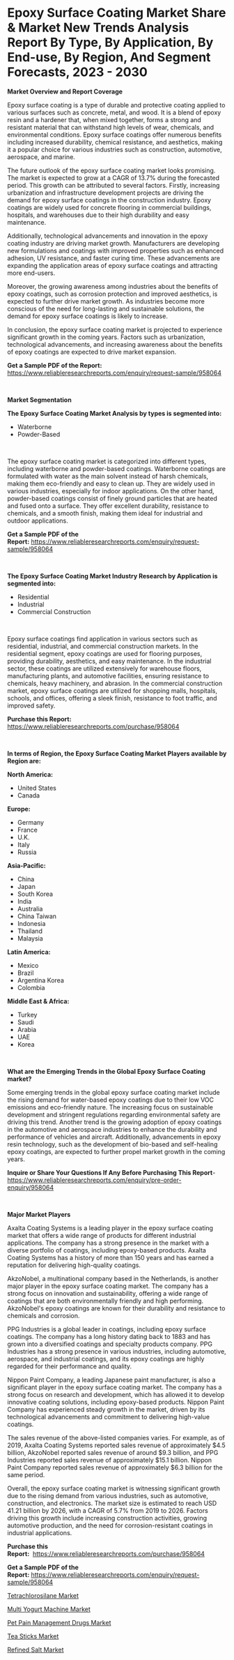 <p><h1>Epoxy Surface Coating Market Share & Market New Trends Analysis Report By Type, By Application, By End-use, By Region, And Segment Forecasts, 2023 - 2030</h1></p><p><strong>Market Overview and Report Coverage</strong></p>
<p><p>Epoxy surface coating is a type of durable and protective coating applied to various surfaces such as concrete, metal, and wood. It is a blend of epoxy resin and a hardener that, when mixed together, forms a strong and resistant material that can withstand high levels of wear, chemicals, and environmental conditions. Epoxy surface coatings offer numerous benefits including increased durability, chemical resistance, and aesthetics, making it a popular choice for various industries such as construction, automotive, aerospace, and marine.</p><p>The future outlook of the epoxy surface coating market looks promising. The market is expected to grow at a CAGR of 13.7% during the forecasted period. This growth can be attributed to several factors. Firstly, increasing urbanization and infrastructure development projects are driving the demand for epoxy surface coatings in the construction industry. Epoxy coatings are widely used for concrete flooring in commercial buildings, hospitals, and warehouses due to their high durability and easy maintenance.</p><p>Additionally, technological advancements and innovation in the epoxy coating industry are driving market growth. Manufacturers are developing new formulations and coatings with improved properties such as enhanced adhesion, UV resistance, and faster curing time. These advancements are expanding the application areas of epoxy surface coatings and attracting more end-users.</p><p>Moreover, the growing awareness among industries about the benefits of epoxy coatings, such as corrosion protection and improved aesthetics, is expected to further drive market growth. As industries become more conscious of the need for long-lasting and sustainable solutions, the demand for epoxy surface coatings is likely to increase.</p><p>In conclusion, the epoxy surface coating market is projected to experience significant growth in the coming years. Factors such as urbanization, technological advancements, and increasing awareness about the benefits of epoxy coatings are expected to drive market expansion.</p></p>
<p><strong>Get a Sample PDF of the Report:</strong> <a href="https://www.reliableresearchreports.com/enquiry/request-sample/958064">https://www.reliableresearchreports.com/enquiry/request-sample/958064</a></p>
<p>&nbsp;</p>
<p><strong>Market Segmentation</strong></p>
<p><strong>The Epoxy Surface Coating Market Analysis by types is segmented into:</strong></p>
<p><ul><li>Waterborne</li><li>Powder-Based</li></ul></p>
<p>&nbsp;</p>
<p><p>The epoxy surface coating market is categorized into different types, including waterborne and powder-based coatings. Waterborne coatings are formulated with water as the main solvent instead of harsh chemicals, making them eco-friendly and easy to clean up. They are widely used in various industries, especially for indoor applications. On the other hand, powder-based coatings consist of finely ground particles that are heated and fused onto a surface. They offer excellent durability, resistance to chemicals, and a smooth finish, making them ideal for industrial and outdoor applications.</p></p>
<p><strong>Get a Sample PDF of the Report:</strong>&nbsp;<a href="https://www.reliableresearchreports.com/enquiry/request-sample/958064">https://www.reliableresearchreports.com/enquiry/request-sample/958064</a></p>
<p>&nbsp;</p>
<p><strong>The Epoxy Surface Coating Market Industry Research by Application is segmented into:</strong></p>
<p><ul><li>Residential</li><li>Industrial</li><li>Commercial Construction</li></ul></p>
<p>&nbsp;</p>
<p><p>Epoxy surface coatings find application in various sectors such as residential, industrial, and commercial construction markets. In the residential segment, epoxy coatings are used for flooring purposes, providing durability, aesthetics, and easy maintenance. In the industrial sector, these coatings are utilized extensively for warehouse floors, manufacturing plants, and automotive facilities, ensuring resistance to chemicals, heavy machinery, and abrasion. In the commercial construction market, epoxy surface coatings are utilized for shopping malls, hospitals, schools, and offices, offering a sleek finish, resistance to foot traffic, and improved safety.</p></p>
<p><strong>Purchase this Report:</strong>&nbsp; <a href="https://www.reliableresearchreports.com/purchase/958064">https://www.reliableresearchreports.com/purchase/958064</a></p>
<p>&nbsp;</p>
<p><strong>In terms of Region, the Epoxy Surface Coating Market Players available by Region are:</strong></p>
<p>
    <p> <strong> North America: </strong>
        <ul>
            <li>United States</li>
            <li>Canada</li>
        </ul>
        </p> 
    <p> <strong> Europe: </strong>
        <ul>
            <li>Germany</li>
            <li>France</li>
            <li>U.K.</li>
            <li>Italy</li>
            <li>Russia</li>
        </ul>
        </p> 
    <p> <strong> Asia-Pacific: </strong>
        <ul>
            <li>China</li>
            <li>Japan</li>
            <li>South Korea</li>
            <li>India</li>
            <li>Australia</li>
            <li>China Taiwan</li>
            <li>Indonesia</li>
            <li>Thailand</li>
            <li>Malaysia</li>
        </ul>
        </p> 
    <p> <strong> Latin America: </strong>
        <ul>
            <li>Mexico</li>
            <li>Brazil</li>
            <li>Argentina Korea</li>
            <li>Colombia</li>
        </ul>
        </p> 
    <p> <strong> Middle East & Africa: </strong>
        <ul>
            <li>Turkey</li>
            <li>Saudi</li>
            <li>Arabia</li>
            <li>UAE</li>
            <li>Korea</li>
        </ul>
    </p>
    </p>
<p>&nbsp;</p>
<p><strong>What are the Emerging Trends in the Global Epoxy Surface Coating market?</strong></p>
<p><p>Some emerging trends in the global epoxy surface coating market include the rising demand for water-based epoxy coatings due to their low VOC emissions and eco-friendly nature. The increasing focus on sustainable development and stringent regulations regarding environmental safety are driving this trend. Another trend is the growing adoption of epoxy coatings in the automotive and aerospace industries to enhance the durability and performance of vehicles and aircraft. Additionally, advancements in epoxy resin technology, such as the development of bio-based and self-healing epoxy coatings, are expected to further propel market growth in the coming years.</p></p>
<p><strong>Inquire or Share Your Questions If Any Before Purchasing This Report</strong>- <a href="https://www.reliableresearchreports.com/enquiry/pre-order-enquiry/958064">https://www.reliableresearchreports.com/enquiry/pre-order-enquiry/958064</a></p>
<p>&nbsp;</p>
<p><strong>Major Market Players</strong></p>
<p><p>Axalta Coating Systems is a leading player in the epoxy surface coating market that offers a wide range of products for different industrial applications. The company has a strong presence in the market with a diverse portfolio of coatings, including epoxy-based products. Axalta Coating Systems has a history of more than 150 years and has earned a reputation for delivering high-quality coatings.</p><p>AkzoNobel, a multinational company based in the Netherlands, is another major player in the epoxy surface coating market. The company has a strong focus on innovation and sustainability, offering a wide range of coatings that are both environmentally friendly and high performing. AkzoNobel's epoxy coatings are known for their durability and resistance to chemicals and corrosion.</p><p>PPG Industries is a global leader in coatings, including epoxy surface coatings. The company has a long history dating back to 1883 and has grown into a diversified coatings and specialty products company. PPG Industries has a strong presence in various industries, including automotive, aerospace, and industrial coatings, and its epoxy coatings are highly regarded for their performance and quality.</p><p>Nippon Paint Company, a leading Japanese paint manufacturer, is also a significant player in the epoxy surface coating market. The company has a strong focus on research and development, which has allowed it to develop innovative coating solutions, including epoxy-based products. Nippon Paint Company has experienced steady growth in the market, driven by its technological advancements and commitment to delivering high-value coatings.</p><p>The sales revenue of the above-listed companies varies. For example, as of 2019, Axalta Coating Systems reported sales revenue of approximately $4.5 billion, AkzoNobel reported sales revenue of around $9.3 billion, and PPG Industries reported sales revenue of approximately $15.1 billion. Nippon Paint Company reported sales revenue of approximately $6.3 billion for the same period.</p><p>Overall, the epoxy surface coating market is witnessing significant growth due to the rising demand from various industries, such as automotive, construction, and electronics. The market size is estimated to reach USD 41.21 billion by 2026, with a CAGR of 5.7% from 2019 to 2026. Factors driving this growth include increasing construction activities, growing automotive production, and the need for corrosion-resistant coatings in industrial applications.</p></p>
<p><strong>Purchase this Report:</strong>&nbsp;&nbsp;<a href="https://www.reliableresearchreports.com/purchase/958064">https://www.reliableresearchreports.com/purchase/958064</a></p>
<p></p>
<p><strong>Get a Sample PDF of the Report:</strong>&nbsp;<a href="https://www.reliableresearchreports.com/enquiry/request-sample/958064">https://www.reliableresearchreports.com/enquiry/request-sample/958064</a></p>
<p><p><a href="https://www.linkedin.com/pulse/tetrachlorosilane-market-share-amp-new-trends-analysis-fofre/">Tetrachlorosilane Market</a></p><p><a href="https://medium.com/@royalmiller09/multi-yogurt-machine-market-size-growth-forecast-2023-2030-11fbe232014d">Multi Yogurt Machine Market</a></p><p><a href="https://medium.com/@loyceharber/pet-pain-management-drugs-market-size-growth-forecast-2023-2030-db44e9abe9f8">Pet Pain Management Drugs Market</a></p><p><a href="https://www.reportprime.com/tea-sticks-r6252">Tea Sticks Market</a></p><p><a href="https://www.reportprime.com/refined-salt-r6250">Refined Salt Market</a></p></p>